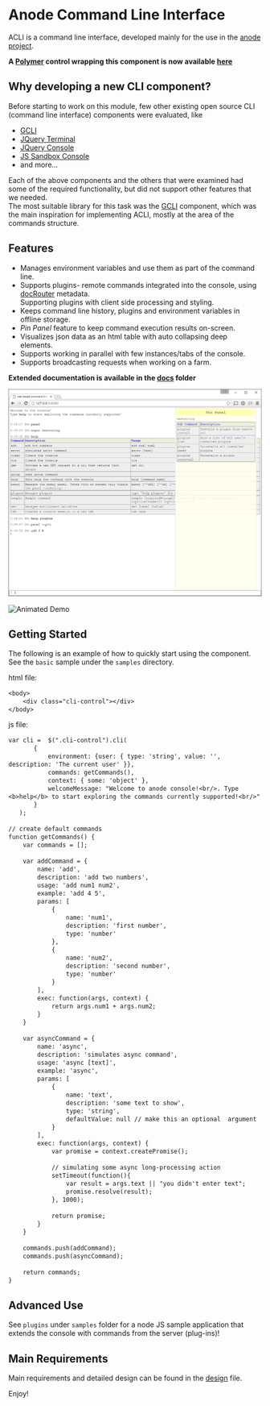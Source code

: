Anode Command Line Interface
=============================
ACLI is a command line interface, developed mainly for the use in the [anode project](http://anodejs.org).  

__A [Polymer](https://www.polymer-project.org/1.0/) control wrapping this component is now available [here](https://github.com/amiturgman/web-cli)__ 

Why developing a new CLI component?
-----------------------------------
Before starting to work on this module, few other existing open source CLI (command line interface) components were evaluated, like

* [GCLI](https://github.com/mozilla/gcli)
* [JQuery Terminal](http://terminal.jcubic.pl/examples.php)
* [JQuery Console](http://neocotic.com/jquery-console)
* [JS Sandbox Console](http://josscrowcroft.github.com/javascript-sandbox-console)
* and more...

Each of the above components and the others that were examined had some of the required functionality, but did not support other features that we needed.  
The most suitable library for this task was the [GCLI](https://github.com/mozilla/gcli) component, which was the main inspiration for implementing ACLI, mostly at the area of the commands structure.  

Features
--------
* Manages environment variables and use them as part of the command line.
* Supports plugins- remote commands integrated into the console, using [docRouter](https://github.com/anodejs/node-docrouter) metadata.  
	Supporting plugins with client side processing and styling.  
* Keeps command line history, plugins and environment variables in offline storage.
* _Pin Panel_ feature to keep command execution results on-screen.
* Visualizes json data as an html table with auto collapsing deep elements.
* Supports working in parallel with few instances/tabs of the console.
* Supports broadcasting requests when working on a farm.

__Extended documentation is available in the [docs](docs) folder__

![Example for 'Pin Panel' feature](https://github.com/amiturgman/aCLI/raw/master/images/demo1.png "aCLI demo")

![Animated Demo](https://github.com/amiturgman/aCLI/raw/master/images/web-cli-demo.gif "animated demo")

Getting Started
---------------
The following is an example of how to quickly start using the component.  
See the `basic` sample under the `samples` directory.  

html file:
	
	<body>
		<div class="cli-control"></div>
	</body>

js file:

    var cli =  $(".cli-control").cli(
           {
               environment: {user: { type: 'string', value: '', description: 'The current user' }},
               commands: getCommands(),
			   context: { some: 'object' },
               welcomeMessage: "Welcome to anode console!<br/>. Type <b>help</b> to start exploring the commands currently supported!<br/>"
           }
       );
	   
	// create default commands
    function getCommands() {
        var commands = [];

        var addCommand = {
            name: 'add',
            description: 'add two numbers',
            usage: 'add num1 num2',
            example: 'add 4 5',
            params: [
                {
                    name: 'num1',
                    description: 'first number',
                    type: 'number'
                },
                {
                    name: 'num2',
                    description: 'second number',
                    type: 'number'
                }
            ],
            exec: function(args, context) {
                return args.num1 + args.num2;
            }
        }

        var asyncCommand = {
            name: 'async',
            description: 'simulates async command',
            usage: 'async [text]',
            example: 'async',
            params: [
                {
                    name: 'text',
                    description: 'some text to show',
                    type: 'string',
                    defaultValue: null // make this an optional  argument
                }
            ],
            exec: function(args, context) {
                var promise = context.createPromise();

                // simulating some async long-processing action
                setTimeout(function(){
                    var result = args.text || "you didn't enter text";
                    promise.resolve(result);
                }, 1000);

                return promise;
            }
        }
		
		commands.push(addCommand);
		commands.push(asyncCommand);
		
        return commands;
    }

	
Advanced Use
------------
See `plugins` under `samples` folder for a node JS sample application that extends the console with commands from the server (plug-ins)!


Main Requirements
-----------------
Main requirements and detailed design can be found in the [design](docs/design.md) file.

Enjoy!


	